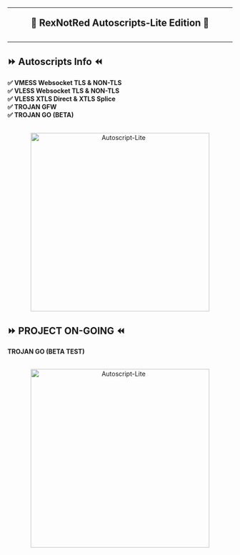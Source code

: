 <!DOCTYPE html>
<h2 align="center">
<hr>
🔱 RexNotRed Autoscripts-Lite Edition 🔱
<h2><hr>

## ⏩ Autoscripts Info ⏪
<b>
✅ VMESS Websocket TLS & NON-TLS <br>
✅ VLESS Websocket TLS & NON-TLS <br>
✅ VLESS XTLS Direct & XTLS Splice <br>
✅ TROJAN GFW <br>
✅ TROJAN GO (BETA)<br>
<br>
</b>
<p align="center">
<img src="https://user-images.githubusercontent.com/86051875/136363437-3cef873a-565d-4cee-aed7-bbde4a85397f.png" width="400" title="Autoscript-Lite">
</p>

## ⏩ PROJECT ON-GOING ⏪
<b>
TROJAN GO (BETA TEST)<br>
<br>
</b>
<p align="center">
<img src="https://user-images.githubusercontent.com/86051875/136398069-e571572d-bf71-486e-928a-4df455591b48.png" width="400" title="Autoscript-Lite">
</p>




